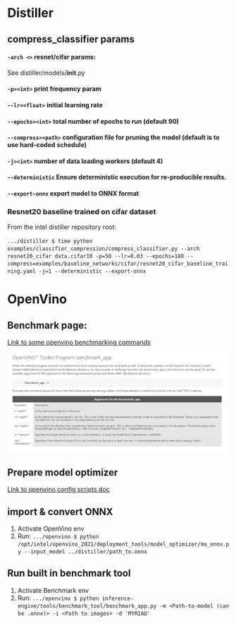 # Distiller

## compress_classifier params
 #### `-arch <>` resnet/cifar params:
See distiller/models/__init__.py

#### `-p=<int>` print frequency param

#### `--lr=<float>` initial learning rate

#### `--epochs=<int>` total number of epochs to run (default 90)

#### `--compress=<path>` configuration file for pruning the model (default is to use hard-coded schedule)

#### `-j=<int>` number of data loading workers (default 4)

#### `--deterministic` Ensure deterministic execution for re-producible results.

#### `--export-onnx` export model to ONNX format



### Resnet20 baseline trained on cifar dataset
From the intel distiller repository root:

`.../distiller $ time python examples/classifier_compression/compress_classifier.py --arch resnet20_cifar data.cifar10 -p=50 --lr=0.03 --epochs=180 --compress=examples/baseline_networks/cifar/resnet20_cifar_baseline_training.yaml -j=1 --deterministic --export-onnx`



# OpenVino
## Benchmark page:
[Link to some openvino benchmarking commands](https://software.intel.com/content/www/us/en/develop/articles/intel-neural-compute-stick-2-and-open-source-openvino-toolkit.html)

![Openvino benchmark](OpenvinoBenchmark.png)


## Prepare model optimizer

[Link to openvino config scripts doc](https://docs.openvinotoolkit.org/latest/openvino_docs_MO_DG_prepare_model_Config_Model_Optimizer.html)


## import & convert ONNX

1. Activate OpenVino env
2. Run:
    `.../openvino $ python /opt/intel/openvino_2021/deployment_tools/model_optimizer/mo_onnx.py --input_model ../distiller/path_to.onnx `


## Run built in benchmark tool

1. Activate Benchmark env
2. Run:
    `.../openvino $ python inference-engine/tools/benchmark_tool/benchmark_app.py -m <Path-to-model (can be .onnx)> -i <Path to images> -d 'MYRIAD'`